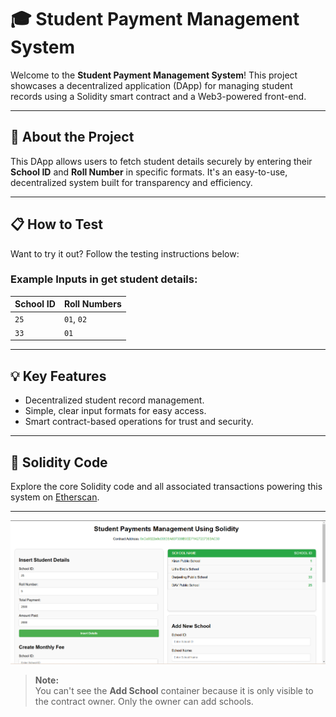 # 🎓 Student Payment Management System 

Welcome to the **Student Payment Management System**! This project showcases a decentralized application (DApp) for managing student records using a Solidity smart contract and a Web3-powered front-end.  

---

## 🚀 About the Project  

This DApp allows users to fetch student details securely by entering their **School ID** and **Roll Number** in specific formats. It's an easy-to-use, decentralized system built for transparency and efficiency.  

---

## 📋 How to Test  

Want to try it out? Follow the testing instructions below:  


### Example Inputs in get student details:  

| **School ID** | **Roll Numbers** |  
|---------------|------------------|  
| `25`          | `01`, `02`       |  
| `33`          | `01`             |  

---

## 💡 Key Features  

- Decentralized student record management.  
- Simple, clear input formats for easy access.  
- Smart contract-based operations for trust and security.

---

## 📝 Solidity Code  
Explore the core Solidity code and all associated transactions powering this system on [Etherscan](https://sepolia.etherscan.io/address/0xCe9322e0c09636A637339B9ED71427207363AC30).

---

[![Take a view](images/img1.png)](https://sepolia.etherscan.io/address/0xCe9322e0c09636A637339B9ED71427207363AC30)

> **Note:**  
> You can't see the **Add School** container because it is only visible to the contract owner. Only the owner can add schools.



